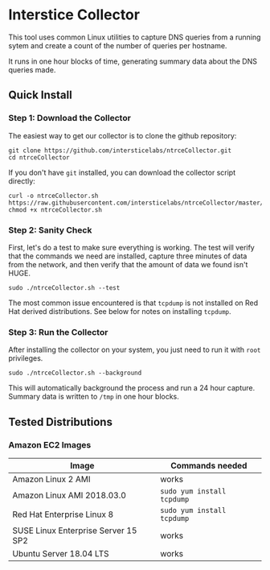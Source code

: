 Interstice Collector
====================

This tool uses common Linux utilities to capture DNS queries from a
running sytem and create a count of the number of queries per hostname.

It runs in one hour blocks of time, generating summary data about the
DNS queries made.

## Quick Install

### Step 1: Download the Collector

The easiest way to get our collector is to clone the github repository:
```
git clone https://github.com/intersticelabs/ntrceCollector.git
cd ntrceCollector
```


If you don't have `git` installed, you can download the collector script directly:
```
curl -o ntrceCollector.sh https://raw.githubusercontent.com/intersticelabs/ntrceCollector/master/ntrceCollector.sh
chmod +x ntrceCollector.sh
```

### Step 2: Sanity Check

First, let's do a test to make sure everything is working.
The test will verify that the commands we need are installed,
capture three minutes of data from the network,
and then verify that the amount of data we found isn't HUGE.

```
sudo ./ntrceCollector.sh --test
```

The most common issue encountered is that `tcpdump` is not installed on Red Hat
derived distributions. See below for notes on installing `tcpdump`.


### Step 3: Run the Collector

After installing the collector on your system, you just need to run it with
`root` privileges.

```
sudo ./ntrceCollector.sh --background
```

This will automatically background the process and run a 24 hour capture.
Summary data is written to `/tmp` in one hour blocks.

## Tested Distributions

### Amazon EC2 Images

Image | Commands needed
------------ | ---------------
Amazon Linux 2 AMI | works
Amazon Linux AMI 2018.03.0 | `sudo yum install tcpdump`
Red Hat Enterprise Linux 8 | `sudo yum install tcpdump`
SUSE Linux Enterprise Server 15 SP2 | works
Ubuntu Server 18.04 LTS | works


